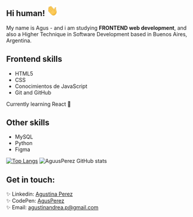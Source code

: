 ## Hi human! <img src="https://github.com/ABSphreak/ABSphreak/blob/master/gifs/Hi.gif" width="30px" height="30px">
My name is Agus - and i am studying <strong>FRONTEND web development</strong>, and also a Higher Technique in Software Development based in Buenos Aires, Argentina.

## Frontend skills
  - HTML5
  - CSS 
  - Conocimientos de JavaScript
  - Git and GitHub

  Currently learning React 🚀

## Other skills
  - MySQL
  - Python 
  - Figma
 
 [![Top Langs](https://github-readme-stats.vercel.app/api/top-langs/?username=AguuusPerez&layout=compact&theme=buefy)](https://github.com/aguuusperez/github-readme-stats)
![AguusPerez GitHub stats](https://github-readme-stats.vercel.app/api?username=AguuusPerez&hide=contribs,prs&theme=buefy&show_icons=true) 



## Get in touch: 
   
 ✨ Linkedin: [Agustina Perez](https://www.linkedin.com) <br>
 ✨ CodePen: [AgusPerez](https://codepen.io/) <br>
 ✨ Email: [agustinandrea.p@gmail.com](mailto:agustinandrea.p@gmail.com)

<!---
AguuusPerez/AguuusPerez is a ✨ special ✨ repository because its `README.md` (this file) appears on your GitHub profile.
You can click the Preview link to take a look at your changes.
--->
